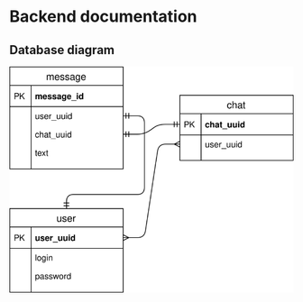 # Backend documentation
## Database diagram
![real-time-chat-v1 diagram](./real-time-chat-v1.svg "ER diagram")